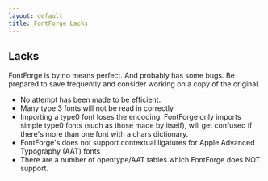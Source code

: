```yaml
---
layout: default
title: FontForge Lacks
---
```


Lacks
-----

FontForge is by no means perfect. And probably has some bugs. Be
prepared to save frequently and consider working on a copy of the
original.

-   No attempt has been made to be efficient.
-   Many type 3 fonts will not be read in correctly
-   Importing a type0 font loses the encoding. FontForge only imports
    simple type0 fonts (such as those made by itself), will get confused
    if there's more than one font with a chars dictionary.
-   FontForge's does not support contextual ligatures for Apple Advanced
    Typography (AAT) fonts
-   There are a number of opentype/AAT tables which FontForge does NOT
    support.

